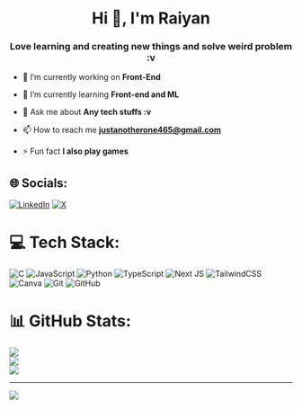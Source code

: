 <h1 align="center">Hi 👋, I'm Raiyan</h1>
<h3 align="center">Love learning and creating new things and solve weird problem :v</h3>

- 🔭 I’m currently working on **Front-End**

- 🌱 I’m currently learning **Front-end and ML**

- 💬 Ask me about **Any tech stuffs :v**

- 📫 How to reach me **justanotherone465@gmail.com**

- ⚡ Fun fact **I also play games**



## 🌐 Socials:
[![LinkedIn](https://img.shields.io/badge/LinkedIn-%230077B5.svg?logo=linkedin&logoColor=white)](https://linkedin.com/in/raiyan-rahman-46b778263) [![X](https://img.shields.io/badge/X-black.svg?logo=X&logoColor=white)](https://x.com/Raiyan_F1) 

# 💻 Tech Stack:
![C](https://img.shields.io/badge/c-%2300599C.svg?style=for-the-badge&logo=c&logoColor=white) ![JavaScript](https://img.shields.io/badge/javascript-%23323330.svg?style=for-the-badge&logo=javascript&logoColor=%23F7DF1E) ![Python](https://img.shields.io/badge/python-3670A0?style=for-the-badge&logo=python&logoColor=ffdd54) ![TypeScript](https://img.shields.io/badge/typescript-%23007ACC.svg?style=for-the-badge&logo=typescript&logoColor=white) ![Next JS](https://img.shields.io/badge/Next-black?style=for-the-badge&logo=next.js&logoColor=white) ![TailwindCSS](https://img.shields.io/badge/tailwindcss-%2338B2AC.svg?style=for-the-badge&logo=tailwind-css&logoColor=white) ![Canva](https://img.shields.io/badge/Canva-%2300C4CC.svg?style=for-the-badge&logo=Canva&logoColor=white) ![Git](https://img.shields.io/badge/git-%23F05033.svg?style=for-the-badge&logo=git&logoColor=white) ![GitHub](https://img.shields.io/badge/github-%23121011.svg?style=for-the-badge&logo=github&logoColor=white)
# 📊 GitHub Stats:
![](https://github-readme-stats.vercel.app/api?username=Raiyan465-f1&theme=holi&hide_border=false&include_all_commits=true&count_private=true)<br/>
![](https://github-readme-streak-stats.herokuapp.com/?user=Raiyan465-f1&theme=holi&hide_border=false)<br/>
![](https://github-readme-stats.vercel.app/api/top-langs/?username=Raiyan465-f1&theme=holi&hide_border=false&include_all_commits=true&count_private=true&layout=compact)

---
[![](https://visitcount.itsvg.in/api?id=Raiyan465-f1&icon=8&color=12)](https://visitcount.itsvg.in)

<!-- Proudly created with GPRM ( https://gprm.itsvg.in ) -->
